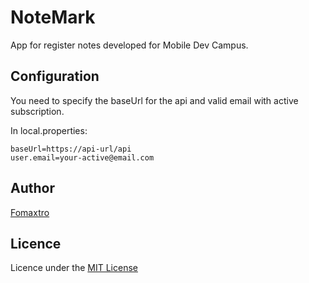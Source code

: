 # NoteMark

App for register notes developed for Mobile Dev Campus.

## Configuration

You need to specify the baseUrl for the api and valid email with active subscription.

In local.properties:
```
baseUrl=https://api-url/api
user.email=your-active@email.com
```

## Author

[Fomaxtro](https://github.com/fomaxtro)

## Licence

Licence under the [MIT License](./LICENCE)